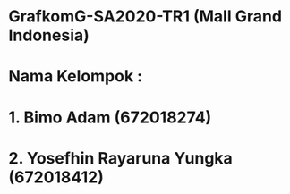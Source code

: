 # GrafkomG-SA2020-TR1 (Mall Grand Indonesia)
# Nama Kelompok :
# 1. Bimo Adam (672018274)
# 2. Yosefhin Rayaruna Yungka (672018412)

